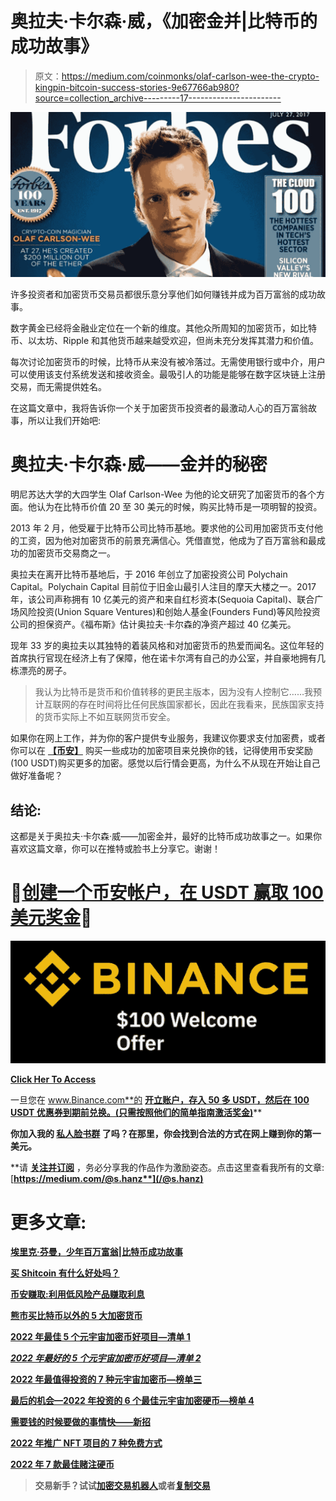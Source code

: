 # 奥拉夫·卡尔森·威，《加密金并|比特币的成功故事》

> 原文：<https://medium.com/coinmonks/olaf-carlson-wee-the-crypto-kingpin-bitcoin-success-stories-9e67766ab980?source=collection_archive---------17----------------------->

![](img/a07989bec46a3c52fe0a59947414763a.png)

许多投资者和加密货币交易员都很乐意分享他们如何赚钱并成为百万富翁的成功故事。

数字黄金已经将金融业定位在一个新的维度。其他众所周知的加密货币，如比特币、以太坊、Ripple 和其他货币越来越受欢迎，但尚未充分发挥其潜力和价值。

每次讨论加密货币的时候，比特币从来没有被冷落过。无需使用银行或中介，用户可以使用该支付系统发送和接收资金。最吸引人的功能是能够在数字区块链上注册交易，而无需提供姓名。

在这篇文章中，我将告诉你一个关于加密货币投资者的最激动人心的百万富翁故事，所以让我们开始吧:

# 奥拉夫·卡尔森·威——金并的秘密

明尼苏达大学的大四学生 Olaf Carlson-Wee 为他的论文研究了加密货币的各个方面。他认为在比特币价值 20 至 30 美元的时候，购买比特币是一项明智的投资。

2013 年 2 月，他受雇于比特币公司比特币基地。要求他的公司用加密货币支付他的工资，因为他对加密货币的前景充满信心。凭借直觉，他成为了百万富翁和最成功的加密货币交易商之一。

奥拉夫在离开比特币基地后，于 2016 年创立了加密投资公司 Polychain Capital。Polychain Capital 目前位于旧金山最引人注目的摩天大楼之一。2017 年，该公司声称拥有 10 亿美元的资产和来自红杉资本(Sequoia Capital)、联合广场风险投资(Union Square Ventures)和创始人基金(Founders Fund)等风险投资公司的担保资产。《福布斯》估计奥拉夫·卡尔森的净资产超过 40 亿美元。

现年 33 岁的奥拉夫以其独特的着装风格和对加密货币的热爱而闻名。这位年轻的首席执行官现在经济上有了保障，他在诺卡尔湾有自己的办公室，并自豪地拥有几栋漂亮的房子。

> 我认为比特币是货币和价值转移的更民主版本，因为没有人控制它……我预计互联网的存在时间将比任何民族国家都长，因此在我看来，民族国家支持的货币实际上不如互联网货币安全。

如果你在网上工作，并为你的客户提供专业服务，我建议你要求支付加密费，或者你可以在 [**【币安】**](https://www.binance.com/en/activity/referral/offers/claim?ref=CPA_00M6XWFUN3) 购买一些成功的加密项目来兑换你的钱，记得使用币安奖励(100 USDT)购买更多的加密。感觉以后行情会更高，为什么不从现在开始让自己做好准备呢？

## 结论:

这都是关于奥拉夫·卡尔森·威——加密金并，最好的比特币成功故事之一。如果你喜欢这篇文章，你可以在推特或脸书上分享它。谢谢！

# 🌟[创建一个币安帐户，在 USDT 赢取 100 美元奖金](https://www.binance.com/en/activity/referral/offers/claim?ref=CPA_00M6XWFUN3)🌟

![](img/06a901fbc16aa7a3663c02c4de8b3400.png)

[**Click Her To Access**](https://accounts.binance.com/en/register?ref=26723737)

一旦您在 www.Binance.com**的 [**开立账户，存入 50 多 USDT，然后在 100 USDT 优惠券到期前兑换。(只需按照他们的简单指南激活奖金)**](https://www.binance.com/en/activity/referral/offers/claim?ref=CPA_00M6XWFUN3)**

**你加入我的 [**私人脸书群**](https://web.facebook.com/groups/589559372560620) 了吗？在那里，你会找到合法的方式在网上赚到你的第一美元。**

**请 [**关注并订阅**](/@s.hanz) ，务必分享我的作品作为激励姿态。点击这里查看我所有的文章:[**https://medium.com/@s.hanz**](/@s.hanz)**

# **更多文章:**

**[**埃里克·芬曼，少年百万富翁|比特币成功故事**](/coinmonks/erik-finman-the-teenage-millionaire-bitcoin-success-stories-fe569fa5a477)**

**[**买 Shitcoin 有什么好处吗？**](/coinmonks/is-there-any-benefit-from-buying-shitcoin-412bf88006aa)**

**[**币安赚取:利用低风险产品赚取利息**](/coinmonks/binance-earn-earn-interest-using-less-risk-products-408f6736cea)**

**[**熊市买比特币以外的 5 大加密货币**](/coinmonks/5-great-cryptocurrencies-other-than-bitcoin-to-buy-in-a-bear-market-be3e9945d621)**

**[**2022 年最佳 5 个元宇宙加密币好项目—清单 1**](/@s.hanz/best-5-metaverse-crypto-coins-with-good-projects-in-2022-list-1-687fedbe668e)**

**[***2022 年最好的 5 个元宇宙加密币好项目—清单 2***](/@s.hanz/best-5-metaverse-crypto-coins-with-good-projects-in-2022-list-2-15af2f8f01d9)**

**[**2022 年最值得投资的 7 种元宇宙加密币—榜单三**](/coinmonks/7-best-metaverse-crypto-coins-to-invest-in-2022-list-3-9e077f5c87ab)**

**[**最后的机会—2022 年投资的 6 个最佳元宇宙加密硬币—榜单 4**](/coinmonks/last-chance-6-best-metaverse-crypto-coins-to-invest-in-2022-list-4-2ce3d6c1c922)**

**[**需要钱的时候要做的事情快——新招**](/@s.hanz/things-to-do-when-i-need-money-fast-new-tricks-2b68ad24406b)**

**[**2022 年推广 NFT 项目的 7 种免费方式**](/coinmonks/7-free-ways-to-promote-nft-projects-in-2022-ccefc7f249e7)**

**[**2022 年 7 款最佳赌注硬币**](/@s.hanz/7-best-staking-coins-in-2022-70dbc31adcae)**

> **交易新手？试试[加密交易机器人](/coinmonks/crypto-trading-bot-c2ffce8acb2a)或者[复制交易](/coinmonks/top-10-crypto-copy-trading-platforms-for-beginners-d0c37c7d698c)**